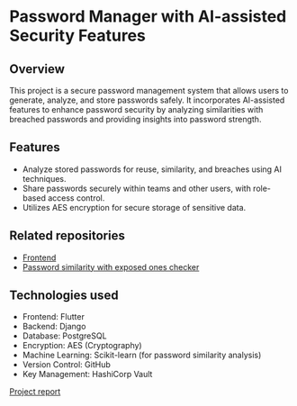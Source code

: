 # Password Manager with AI-assisted Security Features

## Overview
This project is a secure password management system that allows users to generate, analyze, and store passwords safely. It incorporates AI-assisted features to enhance password security by analyzing similarities with breached passwords and providing insights into password strength.

## Features
- Analyze stored passwords for reuse, similarity, and breaches using AI techniques.
- Share passwords securely within teams and other users, with role-based access control.
- Utilizes AES encryption for secure storage of sensitive data.

## Related repositories
 - [Frontend](https://github.com/ikhwanmohd2002/password_manager)
 - [Password similarity with exposed ones checker](https://github.com/ahmadileham/password-similarity-ai)

## Technologies used
- Frontend: Flutter
- Backend: Django
- Database: PostgreSQL
- Encryption: AES (Cryptography)
- Machine Learning: Scikit-learn (for password similarity analysis)
- Version Control: GitHub
- Key Management: HashiCorp Vault

[Project report](https://drive.google.com/file/d/10ADikqz5PWgIZCcx_NiY4kjpdu5Qf8Nv/view?usp=drive_link)
